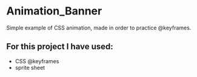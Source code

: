 # Animation_Banner
Simple example of CSS animation, made in order to practice @keyframes.

## For this project I have used:
* CSS @keyframes
* sprite sheet
